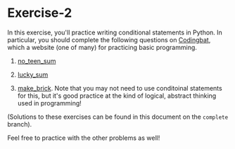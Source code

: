 # Exercise-2
In this exercise, you'll practice writing conditional statements in Python. In particular, you should complete the following questions on [Codingbat](http://codingbat.com/python), which a website (one of many) for practicing basic programming.

1. [no_teen_sum](http://codingbat.com/prob/p100347)

2. [lucky_sum](http://codingbat.com/prob/p107863)

3. [make_brick](http://codingbat.com/prob/p118406). Note that you may not need to use conditoinal statements for this, but it's good practice at the kind of logical, abstract thinking used in programming!

(Solutions to these exercises can be found in this document on the `complete` branch).

Feel free to practice with the other problems as well!
